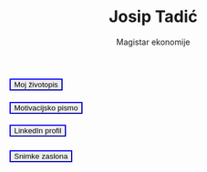 <!DOCTYPE html>
<html lang="hr">
<head>
    <meta charset="UTF-8">  
    <meta name="viewport" content="width=device-width, initial-scale=1.0">  
</head>

<body>
    <header>
    <h1>  Josip Tadić </h1>
    <p>Magistar ekonomije</p>
 </header>
<main>
    <h3>
<a href="Josip_Tadić_Životopis.pdf" target="_blank">
  <button style="border-color: blue; cursor: pointer; h3 style="background-color:blue;">  
    Moj životopis</button>
 </a>
</h3>

<h4>
 <a href="Josip_Tadić_Motivacijsko_pismo_2.pdf" target="_blank">
  <button style="border-color: blue; cursor: pointer;">  
    Motivacijsko pismo</button>
     </a> 
</h4>

<h5>
 <a href="https://www.linkedin.com/in/josip-tadi%C4%87-031588172/" target="_blank">
  <button style="border-color: blue; cursor: pointer;">  
    LinkedIn profil</button>
     </a>    
</h5>

<h6>
<a href="snimke 2.pdf" target="_blank">
    <button style="border-color: blue; cursor: pointer;">  
    Snimke zaslona</button>
</a>     
</h6>
</main>
